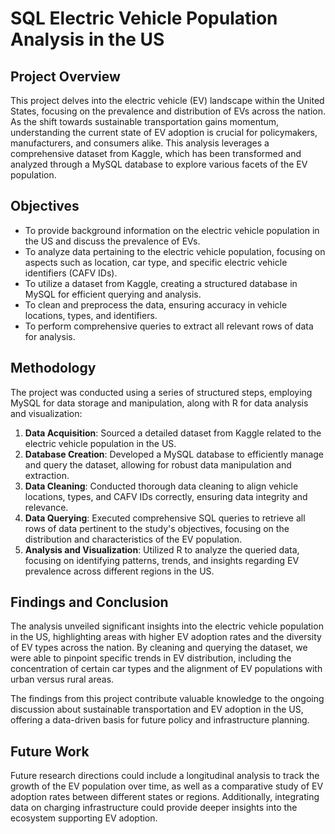 # SQL Electric Vehicle Population Analysis in the US

## Project Overview

This project delves into the electric vehicle (EV) landscape within the United States, focusing on the prevalence and distribution of EVs across the nation. As the shift towards sustainable transportation gains momentum, understanding the current state of EV adoption is crucial for policymakers, manufacturers, and consumers alike. This analysis leverages a comprehensive dataset from Kaggle, which has been transformed and analyzed through a MySQL database to explore various facets of the EV population.

## Objectives
- To provide background information on the electric vehicle population in the US and discuss the prevalence of EVs.
- To analyze data pertaining to the electric vehicle population, focusing on aspects such as location, car type, and specific electric vehicle identifiers (CAFV IDs).
- To utilize a dataset from Kaggle, creating a structured database in MySQL for efficient querying and analysis.
- To clean and preprocess the data, ensuring accuracy in vehicle locations, types, and identifiers.
- To perform comprehensive queries to extract all relevant rows of data for analysis.

## Methodology

The project was conducted using a series of structured steps, employing MySQL for data storage and manipulation, along with R for data analysis and visualization:

1. **Data Acquisition**: Sourced a detailed dataset from Kaggle related to the electric vehicle population in the US.
2. **Database Creation**: Developed a MySQL database to efficiently manage and query the dataset, allowing for robust data manipulation and extraction.
3. **Data Cleaning**: Conducted thorough data cleaning to align vehicle locations, types, and CAFV IDs correctly, ensuring data integrity and relevance.
4. **Data Querying**: Executed comprehensive SQL queries to retrieve all rows of data pertinent to the study's objectives, focusing on the distribution and characteristics of the EV population.
5. **Analysis and Visualization**: Utilized R to analyze the queried data, focusing on identifying patterns, trends, and insights regarding EV prevalence across different regions in the US.

## Findings and Conclusion

The analysis unveiled significant insights into the electric vehicle population in the US, highlighting areas with higher EV adoption rates and the diversity of EV types across the nation. By cleaning and querying the dataset, we were able to pinpoint specific trends in EV distribution, including the concentration of certain car types and the alignment of EV populations with urban versus rural areas.

The findings from this project contribute valuable knowledge to the ongoing discussion about sustainable transportation and EV adoption in the US, offering a data-driven basis for future policy and infrastructure planning.

## Future Work

Future research directions could include a longitudinal analysis to track the growth of the EV population over time, as well as a comparative study of EV adoption rates between different states or regions. Additionally, integrating data on charging infrastructure could provide deeper insights into the ecosystem supporting EV adoption.
